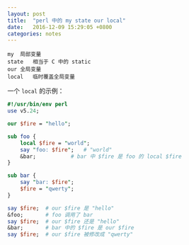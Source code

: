 ```yaml
---
layout: post
title:  "perl 中的 my state our local"
date:   2016-12-09 15:29:05 +0800
categories: notes
---
```


	my	局部变量
	state	相当于 C 中的 static
	our	全局变量
	local	临时覆盖全局变量

一个 `local` 的示例：

```perl
#!/usr/bin/env perl
use v5.24;

our $fire = "hello";

sub foo {
	local $fire = "world";
	say "foo: $fire";	# "world"
	&bar;			# bar 中 $fire 是 foo 的 local $fire
}

sub bar {
	say "bar: $fire";
	$fire = "qwerty";
}

say $fire;	# our $fire 是 "hello"
&foo;		# foo 调用了 bar
say $fire;	# our $fire 还是 "hello"
&bar;		# bar 中的 $fire 是 our $fire
say $fire;	# our $fire 被修改成 "qwerty"
```
